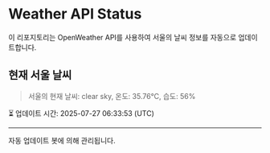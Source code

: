 
# Weather API Status

이 리포지토리는 OpenWeather API를 사용하여 서울의 날씨 정보를 자동으로 업데이트합니다.

## 현재 서울 날씨
> 서울의 현재 날씨: clear sky, 온도: 35.76°C, 습도: 56%

⏳ 업데이트 시간: 2025-07-27 06:33:53 (UTC)

---
자동 업데이트 봇에 의해 관리됩니다.
